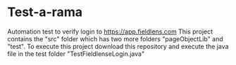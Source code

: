 # Test-a-rama
Automation test to verify login to https://app.fieldlens.com
This project contains the "src" folder which has two more folders "pageObjectLib" and "test".
To execute this project download this repository and execute the java file in the test folder "TestFieldlenseLogin.java" 
